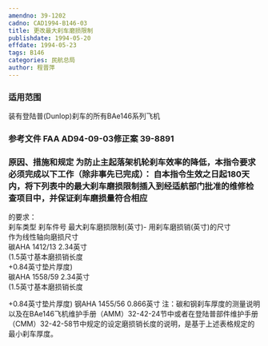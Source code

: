 ```yaml
---
amendno: 39-1202
cadno: CAD1994-B146-03
title: 更改最大刹车磨损限制
publishdate: 1994-05-20
effdate: 1994-05-23
tags: B146
categories: 民航总局
author: 程晋萍
---
```


### 适用范围 
装有登陆普(Dunlop)刹车的所有BAe146系列飞机

### 参考文件    FAA AD94-09-03修正案 39-8891 

### 原因、措施和规定 为防止主起落架机轮刹车效率的降低，本指令要求必须完成以下工作（除非事先已完成）：     自本指令生效之日起180天内，将下列表中的最大刹车磨损限制插入到经适航部门批准的维修检查项目中，并保证刹车磨损量符合相应
的要求：  
刹车类型  刹车件号  最大刹车磨损限制(英寸)- 
                      用刹车磨损销(英寸)的尺寸  
                      作为线性轴向磨损尺寸  
碳AHA  1412/13  2.34英寸  
(1.5英寸基本磨损销长度  
+0.84英寸垫片厚度)  
碳AHA  1558/59  2.34英寸  
(1.5英寸基本磨损销长度  

  
+0.84英寸垫片厚度) 钢AHA 1455/56 0.866英寸 
    注：碳和钢刹车厚度的测量说明以及在BAe146飞机维护手册（AMM）32-42-24节中或者在登陆普部件维护手册（CMM）32-42-58节中规定的设定磨损销长度的说明，是基于上述表格规定的最小刹车厚度。
